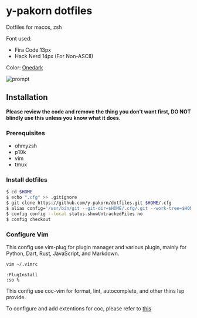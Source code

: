 # y-pakorn dotfiles

Dotfiles for macos, zsh

Font used:
- Fira Code 13px
- Hack Nerd 14px (For Non-ASCII)

Color: [Onedark](https://github.com/joshdick/onedark.vim)

![prompt](https://i.imgur.com/SQNvaun.png)

## Installation

**Please review the code and remove the thing you don't want first, DO NOT blindly use this unless you know what it does.**

### Prerequisites

- ohmyzsh
- p10k
- vim
- tmux

### Install dotfiles

```zsh
$ cd $HOME
$ echo ".cfg" >> .gitignore
$ git clone https://github.com/y-pakorn/dotfiles.git $HOME/.cfg
$ alias config='/usr/bin/git --git-dir=$HOME/.cfg/.git --work-tree=$HOME'
$ config config --local status.showUntrackedFiles no
$ config checkout
```

### Configure Vim

This config use vim-plug for plugin manager and various plugin, mainly for Python, Dart, Rust, JavaScript, and Markdown.

```zsh
vim ~/.vimrc
```
```
:PlugInstall
:so %
```
This config use coc-vim for format, lint, autocomplete, and other thins lsp provide.

To configure and add extentions for coc, please refer to [this](https://github.com/neoclide/coc.nvim)
